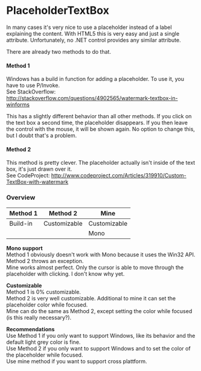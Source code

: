 # PlaceholderTextBox


In many cases it's very nice to use a placeholder instead of a label explaining the content.
With HTML5 this is very easy and just a single attribute. Unfortunately, no .NET control provides any similar attribute.

There are already two methods to do that.

#### Method 1
Windows has a build in function for adding a placeholder. To use it, you have to use P/Invoke.    
See StackOverflow: http://stackoverflow.com/questions/4902565/watermark-textbox-in-winforms

This has a slightly different behavior than all other methods. If you click on the text box a second time, the placeholder disappears. If you then leave the control with the mouse, it will be shown again. No option to change this, but I doubt that's a problem.

#### Method 2
This method is pretty clever. The placeholder actually isn't inside of the text box, it's just drawn over it.    
See CodeProject: http://www.codeproject.com/Articles/319910/Custom-TextBox-with-watermark

### Overview

| Method 1  | Method 2  | Mine |
| --------- |-----------| -----|
| Build-in  |Customizable|Customizable|
|           |           | Mono |

**Mono support**     
Method 1 obviously doesn't work with Mono because it uses the Win32 API.     
Method 2 throws an exception.     
Mine works almost perfect. Only the cursor is able to move through the placeholder with clicking. I don't know why yet.     

**Customizable**      
Method 1 is 0% customizable.      
Method 2 is very well customizable. Additional to mine it can set the placeholder color while focused.       
Mine can do the same as Method 2, except setting the color while focused (is this really necessary?).

**Recommendations**     
Use Method 1 if you only want to support Windows, like its behavior and the default light grey color is fine.    
Use Method 2 if you only want to support Windows and to set the color of the placeholder while focused.    
Use mine method if you want to support cross plattform.
